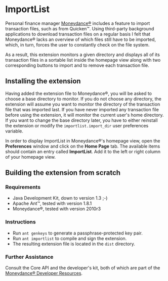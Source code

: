 ImportList
==========

Personal finance manager [Moneydance®](http://www.moneydance.com/) includes a feature to import transaction files, such as from Quicken™. Using third-party background applications to download transaction files on a regular basis I felt that Moneydance® lacks an overview of which files still have to be imported, which, in turn, forces the user to constantly check on the file system.

As a result, this extension monitors a given directory and displays all of its transaction files in a sortable list inside the homepage view along with two corresponding buttons to import and to remove each transaction file.


Installing the extension
------------------------
Having added the extension file to Moneydance®, you will be asked to choose a base directory to monitor. If you do not choose any directory, the extension will assume you want to monitor the directory of the transaction file that was imported last. If you have never imported any transaction file before using the extension, it will monitor the current user's home directory. If you want to change the base directory later, you have to either reinstall the extension or modify the `importlist.import_dir` user preferences variable.

In order to display ImportList in Moneydance®'s homepage view, open the **Preferences** window and click on the **Home Page** tab. The available items should contain an entry called **ImportList**. Add it to the left or right column of your homepage view.


Building the extension from scratch
-----------------------------------

### Requirements
* Java Development Kit, down to version 1.3 ;-)
* Apache Ant™, tested with version 1.8.1
* Moneydance®, tested with version 2010r3

### Instructions
* Run `ant genkeys` to generate a passphrase-protected key pair.
* Run `ant importlist` to compile and sign the extension.
* The resulting extension file is located in the `dist` directory.

### Further Assistance
Consult the Core API and the developer's kit, both of which are part of the [Moneydance® Developer Resources](http://www.moneydance.com/developer).